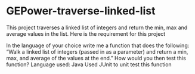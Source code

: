 # GEPower-traverse-linked-list
This project traverses a linked list of integers and return the min, max and average values in the list.
Here is the requirement for this project

In the language of your choice write me a function that does the following: “Walk a linked list of integers (passed in as a parameter) 
and return a min, max, and average of the values at the end.” How would you then test this function?
Language used: Java
Used JUnit to unit test this function
